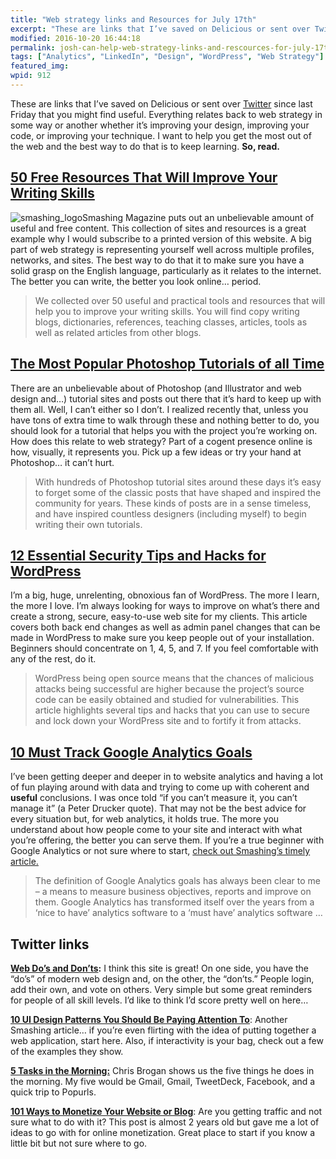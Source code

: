 ```yaml
---
title: "Web strategy links and Resources for July 17th"
excerpt: "These are links that I’ve saved on Delicious or sent over Twitter since last Friday that you might find useful."
modified: 2016-10-20 16:44:18
permalink: josh-can-help-web-strategy-links-and-rescources-for-july-17th/index.html
tags: ["Analytics", "LinkedIn", "Design", "WordPress", "Web Strategy"]
featured_img:
wpid: 912
---
```



These are links that I’ve saved on Delicious or sent over [Twitter](http://twitter.com/joshcanhelp) since last Friday that you might find useful. Everything relates back to web strategy in some way or another whether it’s improving your design, improving your code, or improving your technique. I want to help you get the most out of the web and the best way to do that is to keep learning. **So, read.**

[50 Free Resources That Will Improve Your Writing Skills](http://www.smashingmagazine.com/2009/06/28/50-free-resources-that-will-improve-your-writing-skills/ "50 Free Resources That Will Improve Your Writing Skills")
------------------------------------------------------------------------------------------------------------------------------------------------------------------------------------------------------------------------

![smashing_logo](/_images/2009/07/smashing_logo.jpg "smashing_logo")Smashing Magazine puts out an unbelievable amount of useful and free content. This collection of sites and resources is a great example why I would subscribe to a printed version of this website. A big part of web strategy is representing yourself well across multiple profiles, networks, and sites. The best way to do that it to make sure you have a solid grasp on the English language, particularly as it relates to the internet. The better you can write, the better you look online… period.

> We collected over 50 useful and practical tools and resources that will help you to improve your writing skills. You will find copy writing blogs, dictionaries, references, teaching classes, articles, tools as well as related articles from other blogs.

## [The Most Popular Photoshop Tutorials of all Time](http://psd.fanextra.com/articles/the-most-popular-photoshop-tutorials-of-all-time/)

There are an unbelievable about of Photoshop (and Illustrator and web design and…) tutorial sites and posts out there that it’s hard to keep up with them all. Well, I can’t either so I don’t. I realized recently that, unless you have tons of extra time to walk through these and nothing better to do, you should look for a tutorial that helps you with the project you’re working on. How does this relate to web strategy? Part of a cogent presence online is how, visually, it represents you. Pick up a few ideas or try your hand at Photoshop… it can’t hurt.

> With hundreds of Photoshop tutorial sites around these days it’s easy to forget some of the classic posts that have shaped and inspired the community for years. These kinds of posts are in a sense timeless, and have inspired countless designers (including myself) to begin writing their own tutorials.

## [12 Essential Security Tips and Hacks for WordPress](https://www.webfx.com/blog/web-design/12-essential-security-tips-and-hacks-for-wordpress/)

I’m a big, huge, unrelenting, obnoxious fan of WordPress. The more I learn, the more I love. I’m always looking for ways to improve on what’s there and create a strong, secure, easy-to-use web site for my clients. This article covers both back end changes as well as admin panel changes that can be made in WordPress to make sure you keep people out of your installation. Beginners should concentrate on 1, 4, 5, and 7. If you feel comfortable with any of the rest, do it.

> WordPress being open source means that the chances of malicious attacks being successful are higher because the project’s source code can be easily obtained and studied for vulnerabilities. This article highlights several tips and hacks that you can use to secure and lock down your WordPress site and to fortify it from attacks.

## [10 Must Track Google Analytics Goals](https://www.webanalyticsworld.net/2009/03/10-must-track-google-analytics-goals.html)

I’ve been getting deeper and deeper in to website analytics and having a lot of fun playing around with data and trying to come up with coherent and **useful** conclusions. I was once told “if you can’t measure it, you can’t manage it” (a Peter Drucker quote). That may not be the best advice for every situation but, for web analytics, it holds true. The more you understand about how people come to your site and interact with what you’re offering, the better you can serve them. If you’re a true beginner with Google Analytics or not sure where to start, [check out Smashing’s timely article. ](https://www.smashingmagazine.com/2009/07/a-guide-to-google-analytics-and-useful-tools/)

> The definition of Google Analytics goals has always been clear to me – a means to measure business objectives, reports and improve on them. Google Analytics has transformed itself over the years from a ‘nice to have’ analytics software to a ‘must have’ analytics software …

Twitter links
-------------

**[Web Do’s and Don’ts](https://www.webdosanddonts.com/):** I think this site is great! On one side, you have the “do’s” of modern web design and, on the other, the “don’ts.” People login, add their own, and vote on others. Very simple but some great reminders for people of all skill levels. I’d like to think I’d score pretty well on here…

**[10 UI Design Patterns You Should Be Paying Attention To](https://www.smashingmagazine.com/2009/06/10-ui-design-patterns-you-should-be-paying-attention-to/ "10 UI Design Patterns You Should Be Paying Attention To")**: Another Smashing article… if you’re even flirting with the idea of putting together a web application, start here. Also, if interactivity is your bag, check out a few of the examples they show.

**[5 Tasks in the Morning:](https://chrisbrogan.com/five-tasks-in-the-morning/)** Chris Brogan shows us the five things he does in the morning. My five would be Gmail, Gmail, TweetDeck, Facebook, and a quick trip to Popurls.

[**101 Ways to Monetize Your Website or Blog**](https://www.vandelaydesign.com/101-ways-to-monetize-your-website-or-blog/): Are you getting traffic and not sure what to do with it? This post is almost 2 years old but gave me a lot of ideas to go with for online monetization. Great place to start if you know a little bit but not sure where to go.

